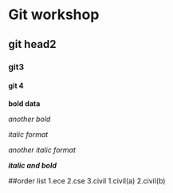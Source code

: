 # Git workshop
## git head2
### git3
#### git 4

**bold data**

_another bold_

*italic format*

_another italic format_

_**italic and bold**_

##order list
1.ece
2.cse
3.civil
  1.civil(a)
  2.civil(b)
